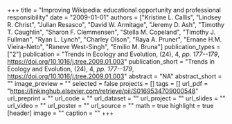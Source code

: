 +++
title = "Improving Wikipedia: educational opportunity and professional responsibility"
date = "2009-01-01"
authors = ["Kristine L. Callis", "Lindsey R. Christ", "Julian Resasco", "David W. Armitage", "Jeremy D. Ash", "Timothy T. Caughlin", "Sharon F. Clemmensen", "Stella M. Copeland", "Timothy J. Fullman", "Ryan L. Lynch", "Charley Olson", "Raya A. Pruner", "Ernane H.M. Vieira-Neto", "Raneve West-Singh", "Emilio M. Bruna"]
publication_types = ["2"]
publication = "Trends in Ecology and Evolution, (24), 4, _pp. 177--179_, https://doi.org/10.1016/j.tree.2009.01.003"
publication_short = "Trends in Ecology and Evolution, (24), 4, _pp. 177--179_, https://doi.org/10.1016/j.tree.2009.01.003"
abstract = "NA"
abstract_short = ""
image_preview = ""
selected = false
projects = []
tags = []
url_pdf = "https://linkinghub.elsevier.com/retrieve/pii/S0169534709000548"
url_preprint = ""
url_code = ""
url_dataset = ""
url_project = ""
url_slides = ""
url_video = ""
url_poster = ""
url_source = ""
math = true
highlight = true
[header]
image = ""
caption = ""
+++
